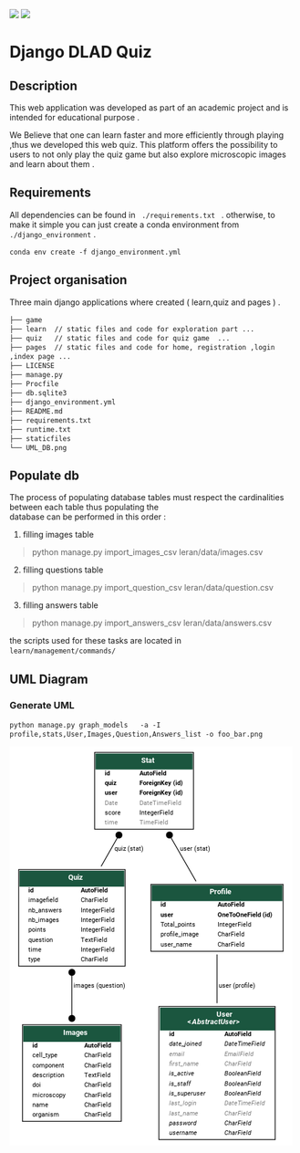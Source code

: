 ![](https://img.shields.io/conda/l/conda-forge/setuptools)
![](https://img.shields.io/pypi/djversions/djangorestframework)

# Django DLAD Quiz
 
## Description
This web application was developed as part of an academic project and is intended for educational purpose .

We Believe that one can learn faster and more efficiently through playing ,thus we developed this web quiz. This platform offers the possibility to users to not only play the quiz game but also explore microscopic images and learn about them .

## Requirements 

All dependencies can be found in <code> ./requirements.txt </code> . otherwise, to make it simple you can just create a conda environment from  <code>./django_environment</code> .     


    conda env create -f django_environment.yml


## Project organisation
Three main django applications where created ( learn,quiz and pages ) .
    

    ├── game   
    ├── learn  // static files and code for exploration part ...
    ├── quiz   // static files and code for quiz game  ...
    ├── pages  // static files and code for home, registration ,login ,index page ...
    ├── LICENSE
    ├── manage.py
    ├── Procfile
    ├── db.sqlite3
    ├── django_environment.yml
    ├── README.md
    ├── requirements.txt
    ├── runtime.txt
    ├── staticfiles
    └── UML_DB.png



## Populate db

The process of populating database tables must respect the cardinalities between each table thus populating the \
database can be performed in this order :

1. filling images table 
> python manage.py import_images_csv leran/data/images.csv
2. filling questions table
> python manage.py import_question_csv leran/data/question.csv
3. filling answers table 
> python manage.py import_answers_csv leran/data/answers.csv

the scripts used for these tasks are located in <code> learn/management/commands/ </code>


## UML Diagram
### Generate UML
    python manage.py graph_models   -a -I profile,stats,User,Images,Question,Answers_list -o foo_bar.png

![My UML](UML_DB.png)

